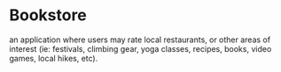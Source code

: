 # Bookstore
 an application where users may rate local restaurants, or other areas of interest (ie: festivals, climbing gear, yoga classes, recipes, books, video games, local hikes, etc).
